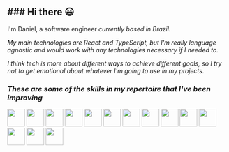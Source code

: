 <div>
<h2>### Hi there 😃</h2>

I'm Daniel, a software engineer <i>currently<i/> based in Brazil.

My main technologies are React and TypeScript, but I'm really language agnostic and would work with any technologies necessary if I needed to. 

I think tech is more about different ways to achieve different goals, so I try not to get emotional about whatever I'm going to use in my projects. 


<!--
Here are some ideas to get you started:

- 🔭 I’m currently working on ...
- 🌱 I’m currently learning ...
- 👯 I’m looking to collaborate on ...
- 🤔 I’m looking for help with ...
- 💬 Ask me about ...
- 📫 How to reach me: ...
- 😄 Pronouns: ...
- ⚡ Fun fact: ...
-->

<div/>

<div>
<h3>These are some of the skills in my repertoire that I've been improving</h3>
<img height=40 width=40 src="https://cdn.jsdelivr.net/gh/devicons/devicon/icons/html5/html5-original.svg" />
<img height=40 width=40 src="https://cdn.jsdelivr.net/gh/devicons/devicon/icons/css3/css3-original.svg" />
<img height=40 width=40 src="https://cdn.jsdelivr.net/gh/devicons/devicon/icons/react/react-original.svg" />
<img height=40 width=40 src="https://cdn.jsdelivr.net/gh/devicons/devicon/icons/typescript/typescript-original.svg" />
<img height=40 width=40 src="https://cdn.jsdelivr.net/gh/devicons/devicon/icons/javascript/javascript-original.svg" />
<img height=40 width=40 src="https://cdn.jsdelivr.net/gh/devicons/devicon/icons/tailwindcss/tailwindcss-original-wordmark.svg" />
<img height=40 width=40 src="https://cdn.jsdelivr.net/gh/devicons/devicon/icons/materialui/materialui-original.svg" />
<img height=40 width=40 src="https://asset.brandfetch.io/idIq_kF0rb/idv3zwmSiY.jpeg" />
<img height=40 width=40 src="https://cdn.jsdelivr.net/gh/devicons/devicon/icons/bootstrap/bootstrap-original.svg" />
<img height=40 width=40 src="https://cdn.jsdelivr.net/gh/devicons/devicon/icons/redux/redux-original.svg" />
<img height=40 width=40 src="https://cdn.jsdelivr.net/gh/devicons/devicon/icons/express/express-original.svg" />
<img height=40 width=40 src="https://cdn.jsdelivr.net/gh/devicons/devicon/icons/nodejs/nodejs-original-wordmark.svg" />
<img height=40 width=40 src="https://cdn.jsdelivr.net/gh/devicons/devicon/icons/mongodb/mongodb-original-wordmark.svg" />
<img height=40 width=40 src="https://cdn.jsdelivr.net/gh/devicons/devicon/icons/java/java-original-wordmark.svg" />
</div>

<div>
<div/>
